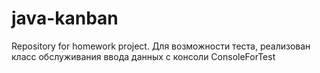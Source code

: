 # java-kanban
Repository for homework project.
Для возможности теста, реализован класс обслуживания ввода данных с консоли ConsoleForTest

